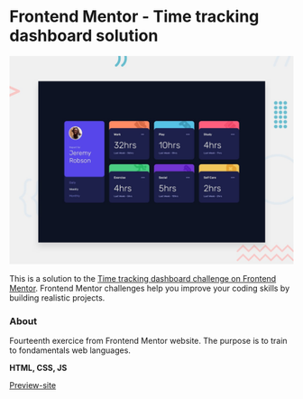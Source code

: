 # Frontend Mentor - Time tracking dashboard solution

![Design preview for the Time tracking dashboard coding challenge](./design/desktop-preview.jpg)

This is a solution to the [Time tracking dashboard challenge on Frontend Mentor](https://www.frontendmentor.io/challenges/time-tracking-dashboard-UIQ7167Jw). Frontend Mentor challenges help you improve your coding skills by building realistic projects. 

### About

Fourteenth exercice from Frontend Mentor website. The purpose is to train to fondamentals web languages.

**HTML, CSS, JS**

[Preview-site](https://florianjourde.github.io/Frontend-Mentor-14-Time-tracking-dashboard)
